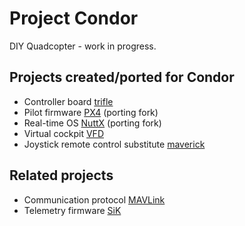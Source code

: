 # Project Condor

DIY Quadcopter - work in progress.

## Projects created/ported for Condor
 - Controller board [trifle](https://github.com/jodersky/trifle)
 - Pilot firmware [PX4](https://github.com/jodersky/px4-firmware) (porting fork)
 - Real-time OS [NuttX](https://github.com/jodersky/nuttx) (porting fork)
 - Virtual cockpit [VFD](https://github.com/jodersky/vfd)
 - Joystick remote control substitute [maverick](https://github.com/jodersky/maverick)

## Related projects
 - Communication protocol [MAVLink](https://github.com/mavlink/mavlink)
 - Telemetry firmware [SiK](https://github.com/tridge/SiK)